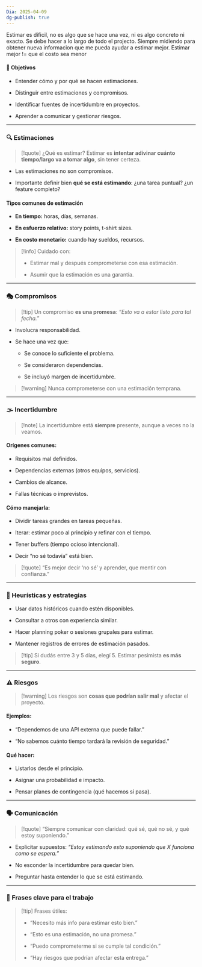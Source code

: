 ```yaml
---
Dia: 2025-04-09
dg-publish: true
---
```

Estimar es dificil, no es algo que se hace una vez, ni es algo concreto ni exacto. Se debe hacer a lo largo de todo el projecto. Siempre midiendo para obtener nueva informacion que me pueda ayudar a estimar mejor. Estimar mejor != que el costo sea menor

#### 🎯 Objetivos

- Entender cómo y por qué se hacen estimaciones.
    
- Distinguir entre estimaciones y compromisos.
    
- Identificar fuentes de incertidumbre en proyectos.
    
- Aprender a comunicar y gestionar riesgos.
    

---

### 🔍 Estimaciones

> [!quote] ¿Qué es estimar? Estimar es **intentar adivinar cuánto tiempo/largo va a tomar algo**, sin tener certeza.

- Las estimaciones no son compromisos.
    
- Importante definir bien **qué se está estimando**: ¿una tarea puntual? ¿un feature completo?
    

#### Tipos comunes de estimación

- **En tiempo:** horas, días, semanas.
    
- **En esfuerzo relativo:** story points, t-shirt sizes.
    
- **En costo monetario:** cuando hay sueldos, recursos.
    

> [!info] Cuidado con:
> 
> - Estimar mal y después comprometerse con esa estimación.
>     
> - Asumir que la estimación es una garantía.
>     

---

### 🎭 Compromisos

> [!tip] Un compromiso **es una promesa**: _“Esto va a estar listo para tal fecha.”_

- Involucra responsabilidad.
    
- Se hace una vez que:
    
    - Se conoce lo suficiente el problema.
        
    - Se consideraron dependencias.
        
    - Se incluyó margen de incertidumbre.
        

> [!warning] Nunca comprometerse con una estimación temprana.

---

### 🌫️ Incertidumbre

> [!note] La incertidumbre está **siempre** presente, aunque a veces no la veamos.

#### Orígenes comunes:

- Requisitos mal definidos.
    
- Dependencias externas (otros equipos, servicios).
    
- Cambios de alcance.
    
- Fallas técnicas o imprevistos.
    

#### Cómo manejarla:

- Dividir tareas grandes en tareas pequeñas.
    
- Iterar: estimar poco al principio y refinar con el tiempo.
    
- Tener buffers (tiempo ocioso intencional).
    
- Decir “no sé todavía” está bien.
    

> [!quote] “Es mejor decir ‘no sé’ y aprender, que mentir con confianza.”

---

### 🧠 Heurísticas y estrategias

- Usar datos históricos cuando estén disponibles.
    
- Consultar a otros con experiencia similar.
    
- Hacer planning poker o sesiones grupales para estimar.
    
- Mantener registros de errores de estimación pasados.
    

> [!tip] Si dudás entre 3 y 5 días, elegí 5. Estimar pesimista **es más seguro**.

---

### ⚠️ Riesgos

> [!warning] Los riesgos son **cosas que podrían salir mal** y afectar el proyecto.

#### Ejemplos:

- “Dependemos de una API externa que puede fallar.”
    
- “No sabemos cuánto tiempo tardará la revisión de seguridad.”
    

#### Qué hacer:

- Listarlos desde el principio.
    
- Asignar una probabilidad e impacto.
    
- Pensar planes de contingencia (qué hacemos si pasa).
    

---

### 🗣️ Comunicación

> [!quote] “Siempre comunicar con claridad: qué sé, qué no sé, y qué estoy suponiendo.”

- Explicitar supuestos: _“Estoy estimando esto suponiendo que X funciona como se espera.”_
    
- No esconder la incertidumbre para quedar bien.
    
- Preguntar hasta entender lo que se está estimando.
    

---

### 🧩 Frases clave para el trabajo

> [!tip] Frases útiles:
> 
> - “Necesito más info para estimar esto bien.”
>     
> - “Esto es una estimación, no una promesa.”
>     
> - “Puedo comprometerme si se cumple tal condición.”
>     
> - “Hay riesgos que podrían afectar esta entrega.”
>